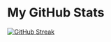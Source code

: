 # My GitHub Stats

<a href="https://github.com/FinQr/"><img src="https://github-readme-streak-stats.herokuapp.com?user=FinQr&theme=black-ice&hide_border=true&border_radius=20" alt="GitHub Streak" /></a>